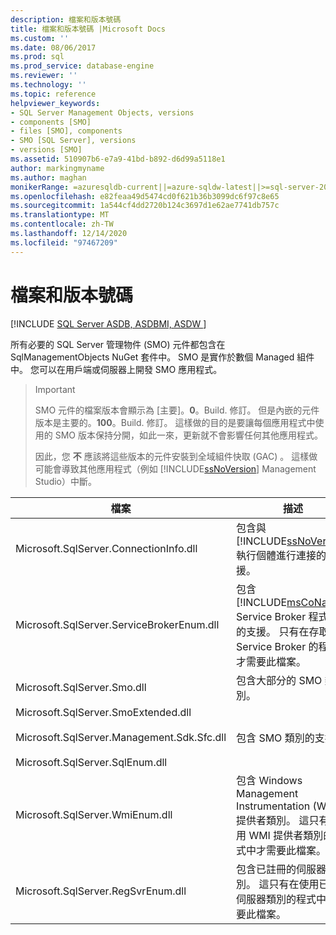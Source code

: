 ```yaml
---
description: 檔案和版本號碼
title: 檔案和版本號碼 |Microsoft Docs
ms.custom: ''
ms.date: 08/06/2017
ms.prod: sql
ms.prod_service: database-engine
ms.reviewer: ''
ms.technology: ''
ms.topic: reference
helpviewer_keywords:
- SQL Server Management Objects, versions
- components [SMO]
- files [SMO], components
- SMO [SQL Server], versions
- versions [SMO]
ms.assetid: 510907b6-e7a9-41bd-b892-d6d99a5118e1
author: markingmyname
ms.author: maghan
monikerRange: =azuresqldb-current||=azure-sqldw-latest||>=sql-server-2016||>=sql-server-linux-2017||=azuresqldb-mi-current
ms.openlocfilehash: e82feaa49d5474cd0f621b36b3099dc6f97c8e65
ms.sourcegitcommit: 1a544cf4dd2720b124c3697d1e62ae7741db757c
ms.translationtype: MT
ms.contentlocale: zh-TW
ms.lasthandoff: 12/14/2020
ms.locfileid: "97467209"
---
```

# <a name="files-and-version-numbers"></a>檔案和版本號碼
[!INCLUDE [SQL Server ASDB, ASDBMI, ASDW ](../../includes/applies-to-version/sql-asdb-asdbmi-asa.md)]

  所有必要的 SQL Server 管理物件 (SMO) 元件都包含在 SqlManagementObjects NuGet 套件中。 SMO 是實作於數個 Managed 組件中。 您可以在用戶端或伺服器上開發 SMO 應用程式。  

> > [!Important]
> > SMO 元件的檔案版本會顯示為 [主要]。**0**。Build. 修訂。 但是內嵌的元件版本是主要的。**100**。Build. 修訂。 這樣做的目的是要讓每個應用程式中使用的 SMO 版本保持分開，如此一來，更新就不會影響任何其他應用程式。
> > 
> > 因此，您 **不** 應該將這些版本的元件安裝到全域組件快取 (GAC) 。 這樣做可能會導致其他應用程式（例如 [!INCLUDE[ssNoVersion](../../includes/ssnoversion-md.md)] Management Studio）中斷。 
  
|檔案|描述|  
|-----------|-----------------|  
|Microsoft.SqlServer.ConnectionInfo.dll|包含與 [!INCLUDE[ssNoVersion](../../includes/ssnoversion-md.md)] 執行個體進行連接的支援。|  
|Microsoft.SqlServer.ServiceBrokerEnum.dll|包含 [!INCLUDE[msCoName](../../includes/msconame-md.md)] Service Broker 程式設計的支援。 只有在存取 Service Broker 的程式中才需要此檔案。|  
|Microsoft.SqlServer.Smo.dll|包含大部分的 SMO 類別。|  
|Microsoft.SqlServer.SmoExtended.dll<br /><br /> Microsoft.SqlServer.Management.Sdk.Sfc.dll<br /><br /> Microsoft.SqlServer.SqlEnum.dll|包含 SMO 類別的支援。|  
|Microsoft.SqlServer.WmiEnum.dll|包含 Windows Management Instrumentation (WMI) 提供者類別。 這只有在使用 WMI 提供者類別的程式中才需要此檔案。|  
|Microsoft.SqlServer.RegSvrEnum.dll|包含已註冊的伺服器的類別。 這只有在使用已註冊伺服器類別的程式中才需要此檔案。|  
  
  
